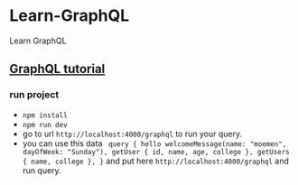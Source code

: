# Learn-GraphQL
Learn GraphQL

## [GraphQL tutorial](https://www.youtube.com/playlist?list=PLdHg5T0SNpN1LfR4XZ8GY5nIeklHjFtSq)

### run project
* `npm install`
* `npm run dev`
* go to url `http://localhost:4000/graphql` to run your query.
* you can use this data `
  query {
  hello
  welcomeMessage(name: "moemen", dayOfWeek: "Sunday"),
  getUser {
  id,
  name,
  age,
  college
  },
  getUsers {
  name,
  college
  },
  }` and put here `http://localhost:4000/graphql` and run query.